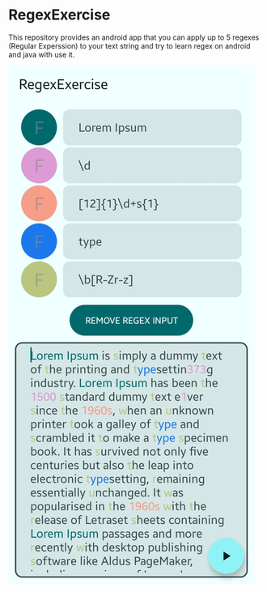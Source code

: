 # RegexExercise
This repository provides an android app that you can apply up to 5 regexes (Regular Experssion) to your text string and try to learn regex on android and java with use it.

<img src="/preview/Screenshot_20240216_133723_RegexExercise.jpg"/>
